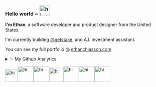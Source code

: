 ### Hello world ~ <img src="https://imgs.search.brave.com/voXn93vikJiHOasFAzOl-HYJtTDUITFlKTmQP8C0qYg/rs:fit:860:0:0/g:ce/aHR0cHM6Ly9tZWRp/YS50ZW5vci5jb20v/NzRuSnFNS3c0TDRB/QUFBai9lYXJ0aC1p/bnRlcm5ldGNvcmUu/Z2lm.gif" width="33px" alt="hi"> 

**I'm Ethan**, a software developer and product designer from the United States.

I'm currently building [@getstake](https://github.com/getstake), and A.I. investment assistant.

You can see my full portfolio @ [ethanchiasson.com](https://ethanchiasson.com)

<details>
<summary>✨ My Github Analytics</summary>
<br />

![Top Langs](https://github-readme-stats.vercel.app/api/top-langs/?username=ethanchiasson&layout=compact&hide=css,html&theme=tokyonight)
</details>

<img src="https://imgs.search.brave.com/wjLQbgvfkXWH4_l_fCH5cFYhsZdJyZYYyGlfO9fxXRw/rs:fit:860:0:0/g:ce/aHR0cHM6Ly9tZWRp/YS50ZW5vci5jb20v/ajhtNHJ3Ry1zRmtB/QUFBai9iYXRtYW4u/Z2lm.gif" width="40px" alt="hi"><img src="https://imgs.search.brave.com/MMKwKt7DP1mzHY5S7xYGIfXRJUlidQ9ROWs7uUcgm4A/rs:fit:860:0:0/g:ce/aHR0cHM6Ly9jbGlw/YXJ0LWxpYnJhcnku/Y29tL2ltYWdlcy81/Y1JyR0JBemkuZ2lm.gif" width="50px" alt="hi"><img src="https://media.tenor.com/IWBRvG0FTToAAAAi/spongebob-meme-countryballs.gif" width="50px" alt="hi"><img src="https://media.tenor.com/wtY8p60PXwUAAAAi/nuke-radio-active.gif" width="45px" alt="hi"><img src="https://imgs.search.brave.com/HgAf-HjJPs31Qp00-MRK7SUMcyj8aXCj-cSJUibC98Q/rs:fit:860:0:0/g:ce/aHR0cHM6Ly9tZWRp/YS50ZW5vci5jb20v/ZlZzR1JCZEFiaXNB/QUFBai93aWZpLWlu/dGVybmV0LmdpZg.gif" width="50px" alt="hi"><img src="https://media.tenor.com/MECShWzFbQYAAAAi/prestige-cod.gif" width="50px" alt="hi"><img src="https://media.tenor.com/ilCBXZZ3CCMAAAAi/halo-master-chief.gif" width="50px" alt="hi">





